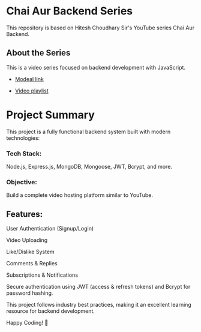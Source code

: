 # Chai Aur Backend Series

This repository is based on Hitesh Choudhary Sir's YouTube series Chai Aur Backend.

## About the Series

This is a video series focused on backend development with JavaScript.

- [Modeal link](https://app.eraser.io/workspace/YtPqZ1VogxGy1jzIDkzj?origin=share)

- [Video playlist](https://www.youtube.com/watch?v=EH3vGeqeIAo&list=PLu71SKxNbfoBGh_8p_NS-ZAh6v7HhYqHW)

# Project Summary

This project is a fully functional backend system built with modern technologies:

### Tech Stack:
Node.js, Express.js, MongoDB, Mongoose, JWT, Bcrypt, and more.

### Objective: 
Build a complete video hosting platform similar to YouTube.

## Features:

User Authentication (Signup/Login)

Video Uploading

Like/Dislike System

Comments & Replies

Subscriptions & Notifications

Secure authentication using JWT (access & refresh tokens) and Bcrypt for password hashing.

This project follows industry best practices, making it an excellent learning resource for backend development.

Happy Coding! 🚀